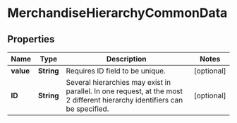 # MerchandiseHierarchyCommonData

## Properties
Name | Type | Description | Notes
------------ | ------------- | ------------- | -------------
**value** | **String** | Requires ID field to be unique. |  [optional]
**ID** | **String** | Several hierarchies may exist in parallel. In one request, at the most 2 different hierarchy identifiers can be specified. |  [optional]
